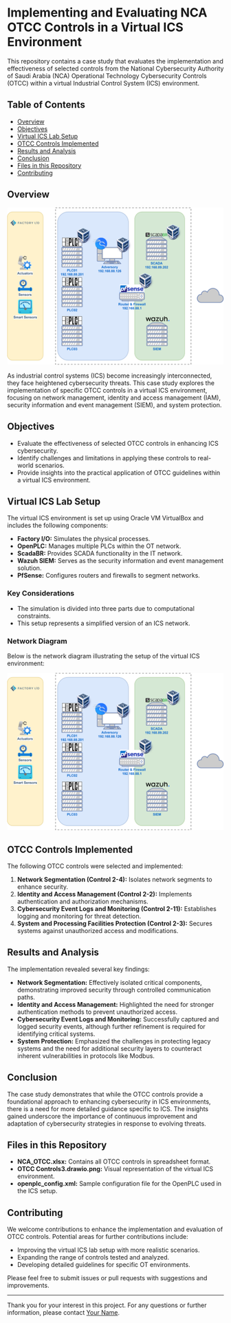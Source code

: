 # Implementing and Evaluating NCA OTCC Controls in a Virtual ICS Environment

This repository contains a case study that evaluates the implementation and effectiveness of selected controls from the National Cybersecurity Authority of Saudi Arabia (NCA) Operational Technology Cybersecurity Controls (OTCC) within a virtual Industrial Control System (ICS) environment.

## Table of Contents

- [Overview](#overview)
- [Objectives](#objectives)
- [Virtual ICS Lab Setup](#virtual-ics-lab-setup)
- [OTCC Controls Implemented](#otcc-controls-implemented)
- [Results and Analysis](#results-and-analysis)
- [Conclusion](#conclusion)
- [Files in this Repository](#files-in-this-repository)
- [Contributing](#contributing)

## Overview

![Simulated Network](OTCC%20Controls3.drawio.png)


As industrial control systems (ICS) become increasingly interconnected, they face heightened cybersecurity threats. This case study explores the implementation of specific OTCC controls in a virtual ICS environment, focusing on network management, identity and access management (IAM), security information and event management (SIEM), and system protection.

## Objectives

- Evaluate the effectiveness of selected OTCC controls in enhancing ICS cybersecurity.
- Identify challenges and limitations in applying these controls to real-world scenarios.
- Provide insights into the practical application of OTCC guidelines within a virtual ICS environment.

## Virtual ICS Lab Setup

The virtual ICS environment is set up using Oracle VM VirtualBox and includes the following components:

- **Factory I/O:** Simulates the physical processes.
- **OpenPLC:** Manages multiple PLCs within the OT network.
- **ScadaBR:** Provides SCADA functionality in the IT network.
- **Wazuh SIEM:** Serves as the security information and event management solution.
- **PfSense:** Configures routers and firewalls to segment networks.

### Key Considerations

- The simulation is divided into three parts due to computational constraints.
- This setup represents a simplified version of an ICS network.

### Network Diagram

Below is the network diagram illustrating the setup of the virtual ICS environment:

![Network Diagram](OTCC%20Controls3.drawio.png)

## OTCC Controls Implemented

The following OTCC controls were selected and implemented:

1. **Network Segmentation (Control 2-4):** Isolates network segments to enhance security.
2. **Identity and Access Management (Control 2-2):** Implements authentication and authorization mechanisms.
3. **Cybersecurity Event Logs and Monitoring (Control 2-11):** Establishes logging and monitoring for threat detection.
4. **System and Processing Facilities Protection (Control 2-3):** Secures systems against unauthorized access and modifications.

## Results and Analysis

The implementation revealed several key findings:

- **Network Segmentation:** Effectively isolated critical components, demonstrating improved security through controlled communication paths.
- **Identity and Access Management:** Highlighted the need for stronger authentication methods to prevent unauthorized access.
- **Cybersecurity Event Logs and Monitoring:** Successfully captured and logged security events, although further refinement is required for identifying critical systems.
- **System Protection:** Emphasized the challenges in protecting legacy systems and the need for additional security layers to counteract inherent vulnerabilities in protocols like Modbus.

## Conclusion

The case study demonstrates that while the OTCC controls provide a foundational approach to enhancing cybersecurity in ICS environments, there is a need for more detailed guidance specific to ICS. The insights gained underscore the importance of continuous improvement and adaptation of cybersecurity strategies in response to evolving threats.

## Files in this Repository

- **NCA_OTCC.xlsx:** Contains all OTCC controls in spreadsheet format.
- **OTCC Controls3.drawio.png:** Visual representation of the virtual ICS environment.
- **openplc_config.xml:** Sample configuration file for the OpenPLC used in the ICS setup.

## Contributing

We welcome contributions to enhance the implementation and evaluation of OTCC controls. Potential areas for further contributions include:

- Improving the virtual ICS lab setup with more realistic scenarios.
- Expanding the range of controls tested and analyzed.
- Developing detailed guidelines for specific OT environments.

Please feel free to submit issues or pull requests with suggestions and improvements.

---

Thank you for your interest in this project. For any questions or further information, please contact [Your Name](mailto:your-email@example.com).
